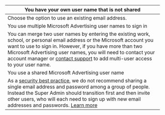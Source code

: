 |You have your own user name that is not shared|
|---|
|Choose the option to use an existing email address.|
|You use multiple Microsoft Advertising user names to sign in|
|You can merge two user names by entering the existing work, school, or personal email address or the Microsoft account you want to use to sign in. However, if you have more than two Microsoft Advertising user names, you will need to contact your account manager or [contact support](https://go.microsoft.com/fwlink?LinkId=398371) to add multi-user access to your user name.|
|You use a shared Microsoft Advertising user name|
|As a [security best practice](../hlp_BA_CONC_SecurityBestPractices.md), we do not recommend sharing a single email address and password among a group of people. Instead the Super Admin should transition first and then invite other users, who will each need to sign up with new email addresses and passwords. [Learn more](../hlp_BA_CONC_SSUserRoles.md)|



